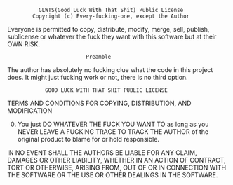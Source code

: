               GLWTS(Good Luck With That Shit) Public License
            Copyright (c) Every-fucking-one, except the Author

Everyone is permitted to copy, distribute, modify, merge, sell, publish,
sublicense or whatever the fuck they want with this software but at their
OWN RISK.

                             Preamble

The author has absolutely no fucking clue what the code in this project
does. It might just fucking work or not, there is no third option.

                GOOD LUCK WITH THAT SHIT PUBLIC LICENSE

TERMS AND CONDITIONS FOR COPYING, DISTRIBUTION, AND MODIFICATION

0. You just DO WHATEVER THE FUCK YOU WANT TO as long as you NEVER LEAVE
   A FUCKING TRACE TO TRACK THE AUTHOR of the original product to blame for
   or hold responsible.

IN NO EVENT SHALL THE AUTHORS BE LIABLE FOR ANY CLAIM, DAMAGES OR OTHER
LIABILITY, WHETHER IN AN ACTION OF CONTRACT, TORT OR OTHERWISE, ARISING
FROM, OUT OF OR IN CONNECTION WITH THE SOFTWARE OR THE USE OR OTHER
DEALINGS IN THE SOFTWARE.

